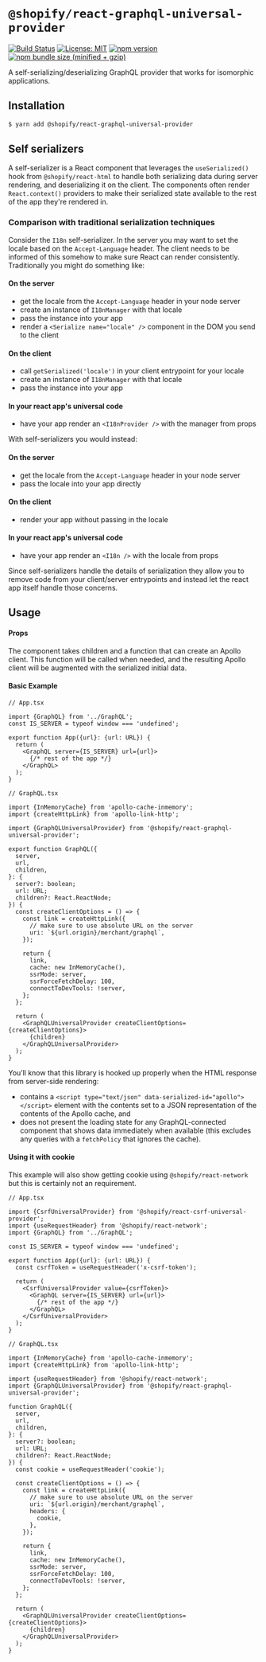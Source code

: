 # `@shopify/react-graphql-universal-provider`

[![Build Status](https://travis-ci.org/Shopify/quilt.svg?branch=master)](https://travis-ci.org/Shopify/quilt)
[![License: MIT](https://img.shields.io/badge/License-MIT-green.svg)](LICENSE.md) [![npm version](https://badge.fury.io/js/%40shopify%2Freact-graphql-universal-provider.svg)](https://badge.fury.io/js/%40shopify%2Freact-graphql-universal-provider.svg) [![npm bundle size (minified + gzip)](https://img.shields.io/bundlephobia/minzip/@shopify/react-graphql-universal-provider.svg)](https://img.shields.io/bundlephobia/minzip/@shopify/react-graphql-universal-provider.svg)

A self-serializing/deserializing GraphQL provider that works for isomorphic applications.

## Installation

```bash
$ yarn add @shopify/react-graphql-universal-provider
```

## Self serializers

A self-serializer is a React component that leverages the `useSerialized()` hook from `@shopify/react-html` to handle both serializing data during server rendering, and deserializing it on the client. The components often render `React.context()` providers to make their serialized state available to the rest of the app they're rendered in.

### Comparison with traditional serialization techniques

Consider the `I18n` self-serializer. In the server you may want to set the locale based on the `Accept-Language` header. The client needs to be informed of this somehow to make sure React can render consistently. Traditionally you might do something like:

#### On the server

- get the locale from the `Accept-Language` header in your node server
- create an instance of `I18nManager` with that locale
- pass the instance into your app
- render a `<Serialize name="locale" />` component in the DOM you send to the client

#### On the client

- call `getSerialized('locale')` in your client entrypoint for your locale
- create an instance of `I18nManager` with that locale
- pass the instance into your app

#### In your react app's universal code

- have your app render an `<I18nProvider />` with the manager from props

With self-serializers you would instead:

#### On the server

- get the locale from the `Accept-Language` header in your node server
- pass the locale into your app directly

#### On the client

- render your app without passing in the locale

#### In your react app's universal code

- have your app render an `<I18n />` with the locale from props

Since self-serializers handle the details of serialization they allow you to remove code from your client/server entrypoints and instead let the react app itself handle those concerns.

## Usage

#### Props

The component takes children and a function that can create an Apollo client. This function will be called when needed, and the resulting Apollo client will be augmented with the serialized initial data.

#### Basic Example

```tsx
// App.tsx

import {GraphQL} from '../GraphQL';
const IS_SERVER = typeof window === 'undefined';

export function App({url}: {url: URL}) {
  return (
    <GraphQL server={IS_SERVER} url={url}>
      {/* rest of the app */}
    </GraphQL>
  );
}
```

```tsx
// GraphQL.tsx

import {InMemoryCache} from 'apollo-cache-inmemory';
import {createHttpLink} from 'apollo-link-http';

import {GraphQLUniversalProvider} from '@shopify/react-graphql-universal-provider';

export function GraphQL({
  server,
  url,
  children,
}: {
  server?: boolean;
  url: URL;
  children?: React.ReactNode;
}) {
  const createClientOptions = () => {
    const link = createHttpLink({
      // make sure to use absolute URL on the server
      uri: `${url.origin}/merchant/graphql`,
    });

    return {
      link,
      cache: new InMemoryCache(),
      ssrMode: server,
      ssrForceFetchDelay: 100,
      connectToDevTools: !server,
    };
  };

  return (
    <GraphQLUniversalProvider createClientOptions={createClientOptions}>
      {children}
    </GraphQLUniversalProvider>
  );
}
```

You’ll know that this library is hooked up properly when the HTML response from server-side rendering:

- contains a `<script type="text/json" data-serialized-id="apollo"></script>` element with the contents set to a JSON representation of the contents of the Apollo cache, and
- does not present the loading state for any GraphQL-connected component that shows data immediately when available (this excludes any queries with a `fetchPolicy` that ignores the cache).

#### Using it with cookie

This example will also show getting cookie using `@shopify/react-network` but this is certainly not an requirement.

```tsx
// App.tsx

import {CsrfUniversalProvider} from '@shopify/react-csrf-universal-provider';
import {useRequestHeader} from '@shopify/react-network';
import {GraphQL} from '../GraphQL';

const IS_SERVER = typeof window === 'undefined';

export function App({url}: {url: URL}) {
  const csrfToken = useRequestHeader('x-csrf-token');

  return (
    <CsrfUniversalProvider value={csrfToken}>
      <GraphQL server={IS_SERVER} url={url}>
        {/* rest of the app */}
      </GraphQL>
    </CsrfUniversalProvider>
  );
}
```

```tsx
// GraphQL.tsx

import {InMemoryCache} from 'apollo-cache-inmemory';
import {createHttpLink} from 'apollo-link-http';

import {useRequestHeader} from '@shopify/react-network';
import {GraphQLUniversalProvider} from '@shopify/react-graphql-universal-provider';

function GraphQL({
  server,
  url,
  children,
}: {
  server?: boolean;
  url: URL;
  children?: React.ReactNode;
}) {
  const cookie = useRequestHeader('cookie');

  const createClientOptions = () => {
    const link = createHttpLink({
      // make sure to use absolute URL on the server
      uri: `${url.origin}/merchant/graphql`,
      headers: {
        cookie,
      },
    });

    return {
      link,
      cache: new InMemoryCache(),
      ssrMode: server,
      ssrForceFetchDelay: 100,
      connectToDevTools: !server,
    };
  };

  return (
    <GraphQLUniversalProvider createClientOptions={createClientOptions}>
      {children}
    </GraphQLUniversalProvider>
  );
}
```

